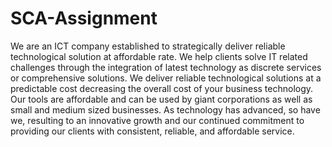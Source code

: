 # SCA-Assignment

We are an ICT company established to strategically deliver reliable technological solution at affordable rate. We help clients solve IT related challenges through the integration of latest technology as discrete services or comprehensive solutions. We deliver reliable technological solutions at a predictable cost decreasing the overall cost of your business technology.
Our tools are affordable and can be used by giant corporations as well as small and medium sized businesses. As technology has advanced, so have we, resulting to an innovative growth and our continued commitment to providing our clients with consistent, reliable, and affordable service.
